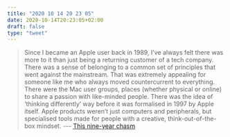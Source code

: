 ```yaml
---
title: "2020 10 14 20 23 05"
date: 2020-10-14T20:23:05+02:00
draft: false
type: "tweet"
---
```

> Since I became an Apple user back in 1989, I’ve always felt there was more to it than just being a returning customer of a tech company. There was a sense of belonging to a common set of principles that went against the mainstream. That was extremely appealing for someone like me who always moved countercurrent to everything. There were the Mac user groups, places (whether physical or online) to share a passion with like-minded people. There was the idea of ‘thinking differently’ way before it was formalised in 1997 by Apple itself. Apple products weren’t just computers and peripherals, but specialised tools made for people with a creative, think-out-of-the-box mindset. --- [This nine-year chasm](http://morrick.me/archives/9077)

